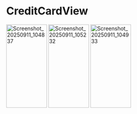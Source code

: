 # CreditCardView

<img width="108" height="222" alt="Screenshot_20250911_104837" src="https://github.com/user-attachments/assets/7acc9322-b366-40bc-98e3-5b506168e0cd" />
<img width="108" height="222" alt="Screenshot_20250911_105232" src="https://github.com/user-attachments/assets/e28098ea-13a3-4c74-b1ac-69bced0efd61" />
<img width="108" height="222" alt="Screenshot_20250911_104933" src="https://github.com/user-attachments/assets/ff525473-af31-44fa-9b99-117e8ffaad5c" />


